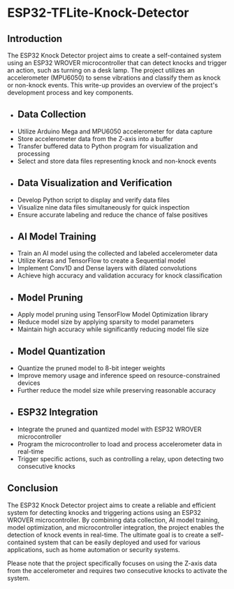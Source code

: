 # ESP32-TFLite-Knock-Detector

## Introduction
The ESP32 Knock Detector project aims to create a self-contained system using an ESP32 WROVER microcontroller that can detect knocks and trigger an action, such as turning on a desk lamp. The project utilizes an accelerometer (MPU6050) to sense vibrations and classify them as knock or non-knock events. This write-up provides an overview of the project's development process and key components.

* ## Data Collection
- Utilize Arduino Mega and MPU6050 accelerometer for data capture
- Store accelerometer data from the Z-axis into a buffer
- Transfer buffered data to Python program for visualization and processing
- Select and store data files representing knock and non-knock events
* ## Data Visualization and Verification
- Develop Python script to display and verify data files
- Visualize nine data files simultaneously for quick inspection
- Ensure accurate labeling and reduce the chance of false positives
* ## AI Model Training
- Train an AI model using the collected and labeled accelerometer data
- Utilize Keras and TensorFlow to create a Sequential model
- Implement Conv1D and Dense layers with dilated convolutions
- Achieve high accuracy and validation accuracy for knock classification
* ## Model Pruning
- Apply model pruning using TensorFlow Model Optimization library
- Reduce model size by applying sparsity to model parameters
- Maintain high accuracy while significantly reducing model file size
* ## Model Quantization
- Quantize the pruned model to 8-bit integer weights
- Improve memory usage and inference speed on resource-constrained devices
- Further reduce the model size while preserving reasonable accuracy
* ## ESP32 Integration
- Integrate the pruned and quantized model with ESP32 WROVER microcontroller
- Program the microcontroller to load and process accelerometer data in real-time
- Trigger specific actions, such as controlling a relay, upon detecting two consecutive knocks

## Conclusion
The ESP32 Knock Detector project aims to create a reliable and efficient system for detecting knocks and triggering actions using an ESP32 WROVER microcontroller. By combining data collection, AI model training, model optimization, and microcontroller integration, the project enables the detection of knock events in real-time. The ultimate goal is to create a self-contained system that can be easily deployed and used for various applications, such as home automation or security systems.

Please note that the project specifically focuses on using the Z-axis data from the accelerometer and requires two consecutive knocks to activate the system.
